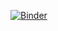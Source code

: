 [![Binder](https://mybinder.org/badge_logo.svg)](https://mybinder.org/v2/gh/nobutaso/Python-morimori.git/main)
